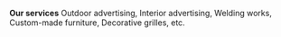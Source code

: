 **Our services**
Outdoor advertising,
 Interior advertising, Welding works,
 Custom-made furniture, 
Decorative grilles, 
etc.